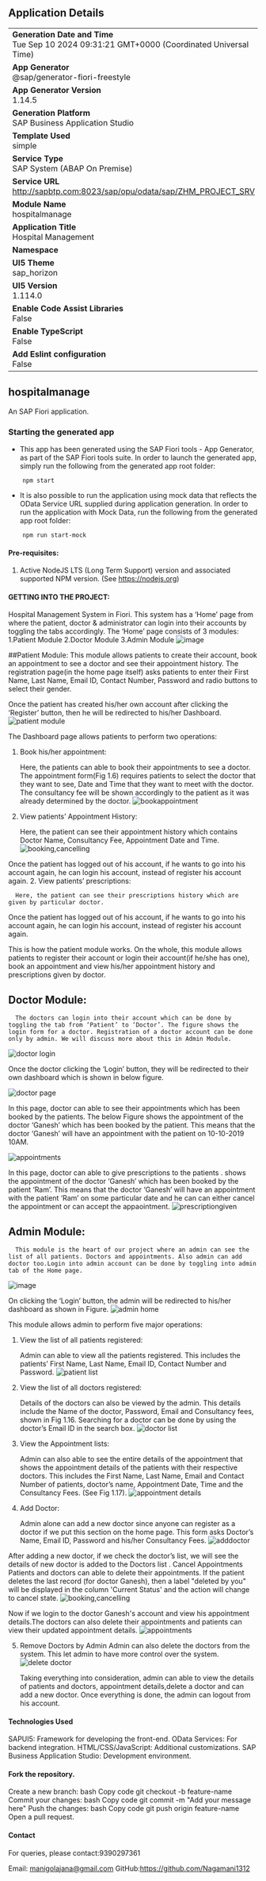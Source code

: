 ## Application Details
|               |
| ------------- |
|**Generation Date and Time**<br>Tue Sep 10 2024 09:31:21 GMT+0000 (Coordinated Universal Time)|
|**App Generator**<br>@sap/generator-fiori-freestyle|
|**App Generator Version**<br>1.14.5|
|**Generation Platform**<br>SAP Business Application Studio|
|**Template Used**<br>simple|
|**Service Type**<br>SAP System (ABAP On Premise)|
|**Service URL**<br>http://sapbtp.com:8023/sap/opu/odata/sap/ZHM_PROJECT_SRV|
|**Module Name**<br>hospitalmanage|
|**Application Title**<br>Hospital Management|
|**Namespace**<br>|
|**UI5 Theme**<br>sap_horizon|
|**UI5 Version**<br>1.114.0|
|**Enable Code Assist Libraries**<br>False|
|**Enable TypeScript**<br>False|
|**Add Eslint configuration**<br>False|

## hospitalmanage

An SAP Fiori application.

### Starting the generated app

-   This app has been generated using the SAP Fiori tools - App Generator, as part of the SAP Fiori tools suite.  In order to launch the generated app, simply run the following from the generated app root folder:

```
    npm start
```

- It is also possible to run the application using mock data that reflects the OData Service URL supplied during application generation.  In order to run the application with Mock Data, run the following from the generated app root folder:

```
    npm run start-mock
```

#### Pre-requisites:

1. Active NodeJS LTS (Long Term Support) version and associated supported NPM version.  (See https://nodejs.org)


#### GETTING INTO THE PROJECT:

Hospital Management System in Fiori. This system has a ‘Home’ page from where the patient, doctor & administrator can login into their accounts by toggling the tabs accordingly. 
The ‘Home’ page consists of 3 modules:
1.Patient Module
2.Doctor Module
3.Admin Module
![image](https://github.com/user-attachments/assets/7e16b95d-5611-4feb-bdd1-86476c6d710a)


##Patient Module:
      This module allows patients to create their account, book an appointment to see a doctor and see their appointment history. The registration page(in the home page itself) asks patients to enter their First Name, Last Name, Email ID, Contact Number, Password and radio buttons to select their gender.

Once the patient has created his/her own account after clicking the ‘Register’ button, then he will be redirected to his/her Dashboard.
![patient module](https://github.com/user-attachments/assets/7d9074fb-872e-4a81-b552-4acf56064b93)


The Dashboard page allows patients to perform two operations:

1. Book his/her appointment:

      Here, the patients can able to book their appointments to see a doctor. The appointment form(Fig 1.6) requires patients to select the doctor that they want to see, Date and Time that they want to meet with the doctor. The consultancy fee will be shown accordingly to the patient as it was already determined by the doctor.
![bookappointment](https://github.com/user-attachments/assets/be9277f5-78b6-4d7f-9fc3-25892e64b3fb)




2. View patients’ Appointment History:

      Here, the patient can see their appointment history which contains Doctor Name, Consultancy Fee, Appointment Date and Time.
   ![booking,cancelling](https://github.com/user-attachments/assets/aad4bb1e-b3aa-4a93-acee-af10c651eba4)


 Once the patient has logged out of his account, if he wants to go into his account again, he can login his account, instead of register his account again.
2. View patients’ prescriptions:

      Here, the patient can see their prescriptions history which are given by particular doctor.

 Once the patient has logged out of his account, if he wants to go into his account again, he can login his account, instead of register his account again.

This is how the patient module works. On the whole, this module allows patients to register their account or login their account(if he/she has one), book an appointment and view his/her appointment history and prescriptions given by doctor.

## Doctor Module:
      The doctors can login into their account which can be done by toggling the tab from ‘Patient’ to ‘Doctor’. The figure shows the login form for a doctor. Registration of a doctor account can be done only by admin. We will discuss more about this in Admin Module.
![doctor login](https://github.com/user-attachments/assets/0e6d316a-f78f-40b0-96ff-4dbc5f1b8d1c)




Once the doctor clicking the ‘Login’ button, they will be redirected to their own dashboard which is shown in below figure.

![doctor page](https://github.com/user-attachments/assets/b8ab66d7-27ee-4db9-b974-85ef19e6e935)

In this page, doctor can able to see their appointments which has been booked by the patients. The below Figure shows the appointment of the doctor ‘Ganesh’ which has been booked by the patient. This means that the doctor ‘Ganesh’ will have an appointment with the patient on 10-10-2019 10AM.

![appointments](https://github.com/user-attachments/assets/7475a7b2-0a6b-4686-bc4e-4652bdfc5a54)


In this page, doctor can able to give prescriptions to the patients .  shows the appointment of the doctor ‘Ganesh’ which has been booked by the patient ‘Ram’. This means that the doctor ‘Ganesh’ will have an appointment with the patient ‘Ram’ on some particular date and he can can either cancel the appointment or can accept the appaointment.
![prescriptiongiven](https://github.com/user-attachments/assets/8451042d-6609-46ed-bada-77dda9ccc4fd)

## Admin Module:
      This module is the heart of our project where an admin can see the list of all patients. Doctors and appointments. Also admin can add doctor too.Login into admin account can be done by toggling into admin tab of the Home page. 
![image](https://github.com/user-attachments/assets/559516bc-37b3-4389-892e-9068ed247ecd)


On clicking the ‘Login’ button, the admin will be redirected to his/her dashboard as shown in Figure.
![admin home](https://github.com/user-attachments/assets/12d70e62-fefc-410f-85a1-d20bfbbd1f0b)




This module allows admin to perform five major operations:

1. View the list of all patients registered:

      Admin can able to view all the patients registered. This includes the patients’ First Name, Last Name, Email ID, Contact Number and Password.
![patient list](https://github.com/user-attachments/assets/cc7adc4c-43e3-40bb-bda0-a23f0adaacf3)



2. View the list of all doctors registered:

      Details of the doctors can also be viewed by the admin. This details include the Name of the doctor, Password, Email and Consultancy fees, shown in Fig 1.16. Searching for a doctor can be done by using the doctor’s Email ID in the search box.
![doctor list](https://github.com/user-attachments/assets/c66da06c-67a1-4b70-b6e7-0fe36cb24299)



3. View the Appointment lists:

      Admin can also able to see the entire details of the appointment that shows the appointment details of the patients with their respective doctors. This includes the First Name, Last Name, Email and Contact Number of patients, doctor’s name, Appointment Date, Time and the Consultancy Fees. (See Fig 1.17).
![appointment details](https://github.com/user-attachments/assets/5ae2431c-f866-46f1-8537-46df40f3a84e)



4. Add Doctor:

      Admin alone can add a new doctor since anyone can register as a doctor if we put this section on the home page. This form asks Doctor’s Name, Email ID, Password and his/her Consultancy Fees.
![adddoctor](https://github.com/user-attachments/assets/3656d12f-59ce-4586-a8b8-243967dd15fd)



After adding a new doctor, if we check the doctor’s list, we will see the details of new doctor is added to the Doctors list 
. Cancel Appointments
      Patients and doctors can able to delete their appointments.
If the patient deletes the last record (for doctor Ganesh), then a label "deleted by you" will be displayed in the column 'Current Status' and the action will change to cancel state.
![booking,cancelling](https://github.com/user-attachments/assets/3f36f418-948f-44ba-ab41-a33b0cada198)



Now if we login to the doctor Ganesh's account and view his appointment details.The doctors can also delete their appointments and patients can view their updated appointment details.
![appointments](https://github.com/user-attachments/assets/14ba3c11-0d75-4235-ad83-37c69e0a2a3f)


5. Remove Doctors by Admin
      Admin can also delete the doctors from the system. This let admin to have more control over the system.
![delete doctor](https://github.com/user-attachments/assets/26841d24-5900-4835-9ac9-4496f5c7b44f)

      Taking everything into consideration, admin can able to view the details of patients and doctors, appointment details,delete a doctor and can add a new doctor. Once everything is done, the admin can logout from his account.

 #### Technologies Used
SAPUI5: Framework for developing the front-end.
OData Services: For backend integration.
HTML/CSS/JavaScript: Additional customizations.
SAP Business Application Studio: Development environment.

#### Fork the repository.
Create a new branch:
bash
Copy code
git checkout -b feature-name
Commit your changes:
bash
Copy code
git commit -m "Add your message here"
Push the changes:
bash
Copy code
git push origin feature-name
Open a pull request.


#### Contact
For queries, please contact:9390297361

Email: manigolajana@gmail.com
GitHub:https://github.com/Nagamani1312



